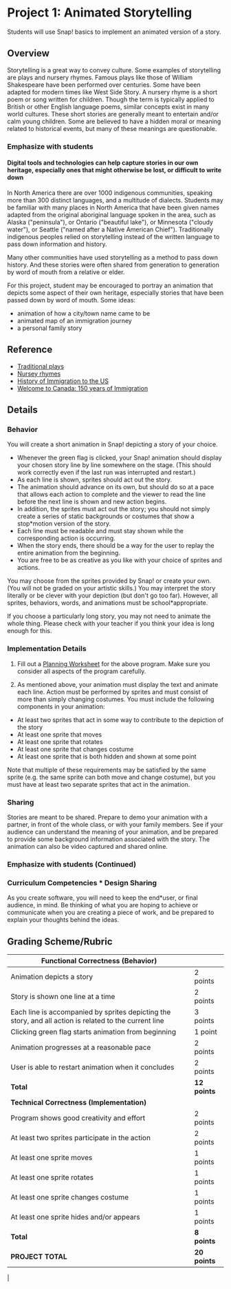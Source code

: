 # Project 1: Animated Storytelling

Students will use Snap! basics to implement an animated version of a story.

## Overview

Storytelling is a great way to convey culture.  Some examples of storytelling are plays and nursery rhymes. Famous plays like those of William Shakespeare have been performed over centuries.  Some have been adapted for modern times like West Side Story. A nursery rhyme is a short poem or song written for children. Though the term is typically applied to British or other English language poems, similar concepts exist in many world cultures. These short stories are generally meant to entertain and/or calm young children. Some are believed to have a hidden moral or meaning related to historical events, but many of these meanings are questionable.

### Emphasize with students

#### Digital tools and technologies can help capture stories in our own heritage, especially ones that might otherwise be lost, or difficult to write down

In North America there are over 1000 indigenous communities, speaking more than 300 distinct languages, and a multitude of dialects.  Students may be familiar with many places in North America that have been given names adapted from the original aboriginal language spoken in the area,  such as Alaska ("peninsula"),  or Ontario ("beautiful lake"), or Minnesota ("cloudy water"),  or Seattle ("named after a Native American Chief").  Traditionally indigenous peoples relied on storytelling instead of the written language to pass down information and history.  

Many other communities have used storytelling as a method to pass down history. And these stories were often shared from generation to generation by word of mouth from a relative or elder.

For this project, student may be encouraged to portray an animation that depicts some aspect of their own heritage, especially stories that have been passed down by word of mouth.  Some ideas:

* animation of how a city/town name came to be
* animated map of an immigration journey
* a personal family story

## Reference

* [Traditional plays](http://www.npr.org/sections/ed/2015/07/30/427138970/the*most*popular*high*school*plays*and*musicals)
* [Nursey rhymes](http://en.wikipedia.org/wiki/Nursery_rhymes)
* [History of Immigration to the US](https://www.youtube.com/watch?v=Fe79i1mu-mc)
* [Welcome to Canada: 150 years of Immigration](https://www.youtube.com/watch?v=cX02bJ1pyw4)

## Details

### Behavior

You will create a short animation in Snap! depicting a story of your choice.

* Whenever the green flag is clicked, your Snap! animation should display your chosen story line by line somewhere on the stage. (This should work correctly even if the last run was interrupted and restart.)
* As each line is shown, sprites should act out the story.
* The animation should advance on its own, but should do so at a pace that allows each action to complete and the viewer to read the line before the next line is shown and new action begins.
* In addition, the sprites must act out the story; you should not simply create a series of static backgrounds or costumes that show a stop*motion version of the story.
* Each line must be readable and must stay shown while the corresponding action is occurring.
* When the story ends, there should be a way for the user to replay the entire animation from the beginning.
* You are free to be as creative as you like with your choice of sprites and actions.

You may choose from the sprites provided by Snap! or create your own. (You will not be graded on your artistic skills.) You may interpret the story literally or be clever with your depiction (but don't go too far). However, all sprites, behaviors, words, and animations must be school*appropriate.

If you choose a particularly long story, you may not need to animate the whole thing. Please check with your teacher if you think your idea is long enough for this.

### Implementation Details

1. Fill out a [Planning Worksheet](https://github.com/TEALSK12/introduction-to-computer-science/raw/master/SNAP%20Program%20Design%20and%20Planning%20Worksheet.docx) for the above program.  Make sure you consider all aspects of the program carefully.

2. As mentioned above, your animation must display the text and animate each line. Action must be performed by sprites and must consist of more than simply changing costumes. You must include the following components in your animation:

* At least two sprites that act in some way to contribute to the depiction of the story
* At least one sprite that moves
* At least one sprite that rotates
* At least one sprite that changes costume
* At least one sprite that is both hidden and shown at some point

Note that multiple of these requirements may be satisfied by the same sprite (e.g. the same sprite can both move and change costume), but you must have at least two separate sprites that act in the animation.

### Sharing

Stories are meant to be shared.  Prepare to demo your animation with a partner, in front of the whole class, or with your family members.  See if your audience can understand the meaning of your animation, and be prepared to provide some background information associated with the story.  The animation can also be video captured and shared online.

### Emphasize with students (Continued)

### Curriculum Competencies * Design Sharing

As you create software, you will need to keep the end*user, or final audience, in mind.  Be thinking of what you are hoping to achieve or communicate when you are creating a piece of work, and be prepared to explain your thoughts behind the ideas.

## Grading Scheme/Rubric

| **Functional Correctness (Behavior)**                                                                  |               |
|--|--|
| Animation depicts a story                                                                              | 2 points      |
| Story is shown one line at a time                                                                      | 2 points      |
| Each line is accompanied by sprites depicting the story, and all action is related to the current line | 3 points      |
| Clicking green flag starts animation from beginning                                                    | 1 point       |
| Animation progresses at a reasonable pace                                                              | 2 points      |
| User is able to restart animation when it concludes                                                    | 2 points      |
| **Total**                                                                                              | **12 points** |
| **Technical Correctness (Implementation)**                                                             |               |
| Program shows good creativity and effort                                                               | 2 points      |
| At least two sprites participate in the action                                                         | 2 points      |
| At least one sprite moves                                                                              | 1 points      |
| At least one sprite rotates                                                                            | 1 points      |
| At least one sprite changes costume                                                                    | 1 points      |
| At least one sprite hides and/or appears                                                               | 1 points      |
| **Total**                                                                                              | **8 points**  |
| **PROJECT TOTAL**                                                                                      | **20 points** |

|
